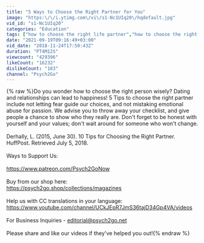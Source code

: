 ```yaml
---
title: "5 Ways to Choose the Right Partner for You"
image: "https:\/\/i.ytimg.com\/vi\/s1-Nc1UIq20\/hqdefault.jpg"
vid_id: "s1-Nc1UIq20"
categories: "Education"
tags: ["how to choose the right life partner","how to choose the right partner in life","choose the right partner"]
date: "2021-09-19T09:16:49+03:00"
vid_date: "2018-11-24T17:50:43Z"
duration: "PT4M12S"
viewcount: "429396"
likeCount: "16232"
dislikeCount: "183"
channel: "Psych2Go"
---
```

{% raw %}Do you wonder how to choose the right person wisely? Dating and relationships can lead to happiness! 5 Tips to choose the right partner include not letting fear guide our choices, and not mistaking emotional abuse for passion. We advise you to throw away your checklist, and give people a chance to show who they really are. Don't forget to be honest with yourself and your values; don't wait around for someone who won't change.<br /><br />Derhally, L. (2015, June 30). 10 Tips for Choosing the Right Partner. HuffPost. Retrieved July 5, 2018.<br /><br />Ways to Support Us: <br /><br /><a rel="nofollow" target="blank" href="https://www.patreon.com/Psych2GoNow">https://www.patreon.com/Psych2GoNow</a><br /><br />Buy from our shop here: <br /><a rel="nofollow" target="blank" href="https://psych2go.shop/collections/magazines">https://psych2go.shop/collections/magazines</a><br /><br />Help us with CC translations in your language: <br /><a rel="nofollow" target="blank" href="https://www.youtube.com/channel/UCkJEpR7JmS36tajD34Gp4VA/videos">https://www.youtube.com/channel/UCkJEpR7JmS36tajD34Gp4VA/videos</a><br /><br />For Business Inquiries - editorial@psych2go.net<br /><br />Please share and like our videos if they've helped you out!{% endraw %}
